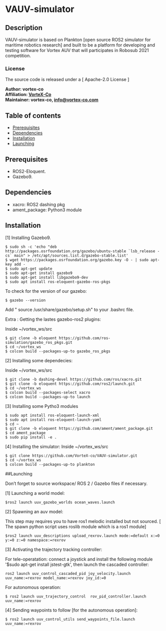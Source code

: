 # VAUV-simulator

## Description

VAUV-simulator is based on Plankton [open source ROS2 simulator for maritime robotics research] and built to be a platform for developing and testing software for Vortex AUV that will participates in Robosub 2021 competition.

### License

The source code is released under a [ Apache-2.0 License ]

**Author: vortex-co<br />
Affiliation: [VorteX-Co](https://vortex-co.com/home)<br />
Maintainer: vortex-co, info@vortex-co.com**

## Table of contents

* [Prerequisites](#Prerequisites)
* [Dependencies](#Dependencies )
* [Installation](#Installation)
* [Launching](#Launching )

## Prerequisites

* ROS2-Eloquent.
* Gazebo9.

## Dependencies

* xacro: ROS2 dashing pkg
* ament_package: Python3 module

## Installation

[1] Installing Gazebo9.

```
$ sudo sh -c 'echo "deb http://packages.osrfoundation.org/gazebo/ubuntu-stable `lsb_release -cs` main" > /etc/apt/sources.list.d/gazebo-stable.list'
$ wget https://packages.osrfoundation.org/gazebo.key -O - | sudo apt-key add -
$ sudo apt-get update
$ sudo apt-get install gazebo9
$ sudo apt-get install libgazebo9-dev
$ sudo apt install ros-eloquent-gazebo-ros-pkgs
```

To check for the version of our gazebo:
```
$ gazebo --version
```

Add  " source /usr/share/gazebo/setup.sh" to your .bashrc file.

Extra : Getting the lastes gazebo-ros2  plugins:

Inside ~/vortex_ws/src
```
$ git clone -b eloquent https://github.com/ros-simulation/gazebo_ros_pkgs.git
$ cd ~/vortex_ws
$ colcon build --packages-up-to gazebo_ros_pkgs
```

[2] Installing some dependecies:

Inside ~/vortex_ws/src
```
$ git clone -b dashing-devel https://github.com/ros/xacro.git
$ git clone -b eloquent https://github.com/ros2/launch.git
$ cd ~/vortex_ws
$ colcon build --packages-select xacro
$ colcon build --packages-up-to launch
```
[3] Installing some Pytho3 modules
```
$ sudo apt install ros-eloquent-launch-xml
$ sudo apt install ros-eloquent-launch-yaml
$ cd ~
$ git clone -b eloquent https://github.com/ament/ament_package.git
$ cd ament_package
$ sudo pip install -e .
```
[4] Installing the simulator:
Inside ~/vortex_ws/src
```
$ git clone https://github.com/VorteX-co/VAUV-simulator.git
$ cd ~/vortex_ws
$ colcon build --packages-up-to plankton
```

##Launching

Don’t forget to source workspace/ ROS 2 / Gazebo files if necessary.

[1] Launching a world model:
```
$ros2 launch uuv_gazebo_worlds ocean_waves.launch
```

[2] Spawning an auv model:

This step may requires you to have ros1 melodic installed but not sourced. [ The spawn python script uses roslib module which is a ros1 module]
```
$ros2 launch uuv_descriptions upload_rexrov.launch mode:=default x:=0 y:=0 z:=0 namespace:=rexrov
```

[3] Activating the trajectory tracking controller:

For tele-operatation:
connect a joystick and install the following module '$sudo apt-get install jstest-gtk', then launch the cascaded controller:
```
ros2 launch uuv_control_cascaded_pid joy_velocity.launch uuv_name:=rexrov model_name:=rexrov joy_id:=0
```


For autonomous operation:
```
$ ros2 launch uuv_trajectory_control  rov_pid_controller.launch uuv_name:=rexrov
```

[4] Sending waypoints to follow [for the autonomous operation]:

```
$ ros2 launch uuv_control_utils send_waypoints_file.launch uuv_name:=rexrov
```


